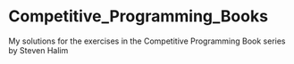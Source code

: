 # Competitive_Programming_Books
My solutions for the exercises in the Competitive Programming Book series by Steven Halim
